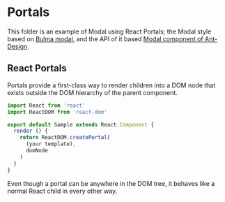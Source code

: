 # Portals

This folder is an example of Modal using React Portals; the Modal style based on [Bulma modal](https://bulma.io/documentation/components/modal/), and the API of it based [Modal component of Ant-Design](https://ant.design/components/modal/).

## React Portals

Portals provide a first-class way to render children into a DOM node that exists outside the DOM hierarchy of the parent component.

```javascript
import React from 'react'
import ReactDOM from 'react-dom'

export default Sample extends React.Component {
  render () {
    return ReactDOM.createPortal(
      (your template),
      domNode
    )
  }
}
````

Even though a portal can be anywhere in the DOM tree, it behaves like a normal React child in every other way.